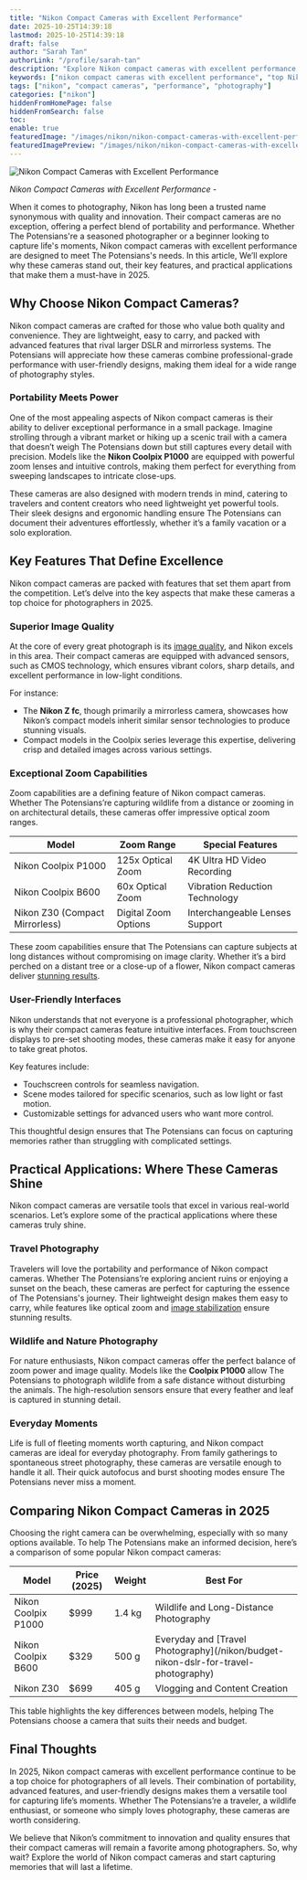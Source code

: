 ```yaml
---
title: "Nikon Compact Cameras with Excellent Performance"
date: 2025-10-25T14:39:18
lastmod: 2025-10-25T14:39:18
draft: false
author: "Sarah Tan"
authorLink: "/profile/sarah-tan"
description: "Explore Nikon compact cameras with excellent performance, designed for stunning photography and unmatched portability. Discover top models and features now!"
keywords: ["nikon compact cameras with excellent performance", "top Nikon compact cameras", "Nikon compact cameras guide"]
tags: ["nikon", "compact cameras", "performance", "photography"]
categories: ["nikon"]
hiddenFromHomePage: false
hiddenFromSearch: false
toc:
enable: true
featuredImage: "/images/nikon/nikon-compact-cameras-with-excellent-performance.jpg"
featuredImagePreview: "/images/nikon/nikon-compact-cameras-with-excellent-performance.jpg"
---
```


![Nikon Compact Cameras with Excellent Performance](/images/nikon/nikon-compact-cameras-with-excellent-performance.jpg)


*Nikon Compact Cameras with Excellent Performance* - 

When it comes to photography, Nikon has long been a trusted name synonymous with quality and innovation. Their compact cameras are no exception, offering a perfect blend of portability and performance. Whether The Potensians're a seasoned photographer or a beginner looking to capture life's moments, Nikon compact cameras with excellent performance are designed to meet The Potensians's needs. In this article, We’ll explore why these cameras stand out, their key features, and practical applications that make them a must-have in 2025.

## Why Choose Nikon Compact Cameras?

Nikon compact cameras are crafted for those who value both quality and convenience. They are lightweight, easy to carry, and packed with advanced features that rival larger DSLR and mirrorless systems. The Potensians will appreciate how these cameras combine professional-grade performance with user-friendly designs, making them ideal for a wide range of photography styles.

### Portability Meets Power

One of the most appealing aspects of Nikon compact cameras is their ability to deliver exceptional performance in a small package. Imagine strolling through a vibrant market or hiking up a scenic trail with a camera that doesn’t weigh The Potensians down but still captures every detail with precision. Models like the **Nikon Coolpix P1000** are equipped with powerful zoom lenses and intuitive controls, making them perfect for everything from sweeping landscapes to intricate close-ups.

These cameras are also designed with modern trends in mind, catering to travelers and content creators who need lightweight yet powerful tools. Their sleek designs and ergonomic handling ensure The Potensians can document their adventures effortlessly, whether it’s a family vacation or a solo exploration.

## Key Features That Define Excellence

Nikon compact cameras are packed with features that set them apart from the competition. Let’s delve into the key aspects that make these cameras a top choice for photographers in 2025.

### Superior Image Quality

At the core of every great photograph is its [image quality](/nikon/nikon-image-quality-comparison-guide), and Nikon excels in this area. Their compact cameras are equipped with advanced sensors, such as CMOS technology, which ensures vibrant colors, sharp details, and excellent performance in low-light conditions. 

For instance:
- The **Nikon Z fc**, though primarily a mirrorless camera, showcases how Nikon’s compact models inherit similar sensor technologies to produce stunning visuals.
- Compact models in the Coolpix series leverage this expertise, delivering crisp and detailed images across various settings.

### Exceptional Zoom Capabilities

Zoom capabilities are a defining feature of Nikon compact cameras. Whether The Potensians’re capturing wildlife from a distance or zooming in on architectural details, these cameras offer impressive optical zoom ranges. 

<div class="table-responsive">
<table class="html-table">
<thead>
<tr>
<th>Model</th>
<th>Zoom Range</th>
<th>Special Features</th>
</tr>
</thead>
<tbody>
<tr>
<td>Nikon Coolpix P1000</td>
<td>125x Optical Zoom</td>
<td>4K Ultra HD Video Recording</td>
</tr>
<tr>
<td>Nikon Coolpix B600</td>
<td>60x Optical Zoom</td>
<td>Vibration Reduction Technology</td>
</tr>
<tr>
<td>Nikon Z30 (Compact Mirrorless)</td>
<td>Digital Zoom Options</td>
<td>Interchangeable Lenses Support</td>
</tr>
</tbody>
</table>
</div>

These zoom capabilities ensure that The Potensians can capture subjects at long distances without compromising on image clarity. Whether it’s a bird perched on a distant tree or a close-up of a flower, Nikon compact cameras deliver [stunning results](/nikon/nikon-camera-image-quality-review).

### User-Friendly Interfaces

Nikon understands that not everyone is a professional photographer, which is why their compact cameras feature intuitive interfaces. From touchscreen displays to pre-set shooting modes, these cameras make it easy for anyone to take great photos. 

Key features include:
- Touchscreen controls for seamless navigation.
- Scene modes tailored for specific scenarios, such as low light or fast motion.
- Customizable settings for advanced users who want more control.

This thoughtful design ensures that The Potensians can focus on capturing memories rather than struggling with complicated settings.

## Practical Applications: Where These Cameras Shine

Nikon compact cameras are versatile tools that excel in various real-world scenarios. Let’s explore some of the practical applications where these cameras truly shine.

### Travel Photography

Travelers will love the portability and performance of Nikon compact cameras. Whether The Potensians’re exploring ancient ruins or enjoying a sunset on the beach, these cameras are perfect for capturing the essence of The Potensians's journey. Their lightweight design makes them easy to carry, while features like optical zoom and [image stabilization](/nikon/nikon-camera-features-for-image-stabilization) ensure stunning results.

### Wildlife and Nature Photography

For nature enthusiasts, Nikon compact cameras offer the perfect balance of zoom power and image quality. Models like the **Coolpix P1000** allow The Potensians to photograph wildlife from a safe distance without disturbing the animals. The high-resolution sensors ensure that every feather and leaf is captured in stunning detail.

### Everyday Moments

Life is full of fleeting moments worth capturing, and Nikon compact cameras are ideal for everyday photography. From family gatherings to spontaneous street photography, these cameras are versatile enough to handle it all. Their quick autofocus and burst shooting modes ensure The Potensians never miss a moment.

## Comparing Nikon Compact Cameras in 2025

Choosing the right camera can be overwhelming, especially with so many options available. To help The Potensians make an informed decision, here’s a comparison of some popular Nikon compact cameras:

<div class="table-responsive">
<table class="html-table">
<thead>
<tr>
<th>Model</th>
<th>Price (2025)</th>
<th>Weight</th>
<th>Best For</th>
</tr>
</thead>
<tbody>
<tr>
<td>Nikon Coolpix P1000</td>
<td>$999</td>
<td>1.4 kg</td>
<td>Wildlife and Long-Distance Photography</td>
</tr>
<tr>
<td>Nikon Coolpix B600</td>
<td>$329</td>
<td>500 g</td>
<td>Everyday and [Travel Photography](/nikon/budget-nikon-dslr-for-travel-photography)</td>
</tr>
<tr>
<td>Nikon Z30</td>
<td>$699</td>
<td>405 g</td>
<td>Vlogging and Content Creation</td>
</tr>
</tbody>
</table>
</div>

This table highlights the key differences between models, helping The Potensians choose a camera that suits their needs and budget.

## Final Thoughts

In 2025, Nikon compact cameras with excellent performance continue to be a top choice for photographers of all levels. Their combination of portability, advanced features, and user-friendly designs makes them a versatile tool for capturing life’s moments. Whether The Potensians’re a traveler, a wildlife enthusiast, or someone who simply loves photography, these cameras are worth considering.

We believe that Nikon’s commitment to innovation and quality ensures that their compact cameras will remain a favorite among photographers. So, why wait? Explore the world of Nikon compact cameras and start capturing memories that will last a lifetime.